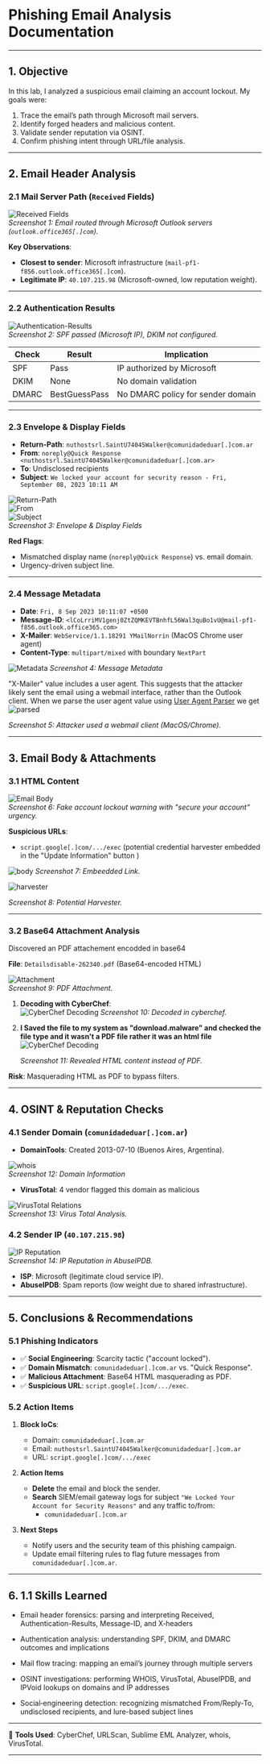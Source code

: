 # Phishing Email Analysis Documentation

---

## 1. Objective  
In this lab, I analyzed a suspicious email claiming an account lockout. My goals were:  
1. Trace the email’s path through Microsoft mail servers.  
2. Identify forged headers and malicious content.  
3. Validate sender reputation via OSINT.  
4. Confirm phishing intent through URL/file analysis.  

---

## 2. Email Header Analysis  

### 2.1 Mail Server Path (`Received` Fields)  
![Received Fields](images/recieved.jpg)  
*Screenshot 1: Email routed through Microsoft Outlook servers (`outlook.office365[.]com`).*  

**Key Observations**:  
- **Closest to sender**: Microsoft infrastructure (`mail-pf1-f856.outlook.office365[.]com`).  
- **Legitimate IP**: `40.107.215.98` (Microsoft-owned, low reputation weight).  

---

### 2.2 Authentication Results  
![Authentication-Results](images/auth.png)  
*Screenshot 2: SPF passed (Microsoft IP), DKIM not configured.*  

| **Check** | **Result**       | **Implication**                          |  
|-----------|------------------|------------------------------------------|  
| SPF       | Pass             | IP authorized by Microsoft               |  
| DKIM      | None             | No domain validation                     |  
| DMARC     | BestGuessPass    | No DMARC policy for sender domain        |  

---

### 2.3 Envelope & Display Fields  
- **Return-Path**: `nuthostsrl.SaintU74045Walker@comunidadeduar[.]com.ar`  
- **From**: `noreply@Quick Response <nuthostsrl.SaintU74045Walker@comunidadeduar[.]com.ar>`  
- **To**: Undisclosed recipients  
- **Subject**: `We locked your account for security reason - Fri, September 08, 2023 10:11 AM`

![Return-Path](images/returnpath.png)  
![From](images/from.png)  
![Subject](images/subject.png)  
*Screenshot 3: Envelope & Display Fields*

**Red Flags**:  
- Mismatched display name (`noreply@Quick Response`) vs. email domain.  
- Urgency-driven subject line.  

---

### 2.4 Message Metadata  
- **Date**: `Fri, 8 Sep 2023 10:11:07 +0500`  
- **Message-ID**: `<lCoLrriMV1genj0ZtZQMKEVTBnhfL56Wal3quBo1vU@mail-pf1-f856.outlook.office365.com>`  
- **X-Mailer**: `WebService/1.1.18291 YMailNorrin` (MacOS Chrome user agent)  
- **Content-Type**: `multipart/mixed` with boundary `NextPart`

![Metadata](images/meta.png)
*Screenshot 4: Message Metadata*

"X-Mailer" value includes a user agent. This suggests that the attacker likely sent the email using a webmail interface, rather than the Outlook client. When we parse the user agent value using [User Agent Parser](https://explore.whatismybrowser.com/useragents/parse/#parse-useragent) we get
![parsed](images/parse.png)

*Screenshot 5: Attacker used a webmail client (MacOS/Chrome).*  

---

## 3. Email Body & Attachments  

### 3.1 HTML Content  
![Email Body](images/body.png)  
*Screenshot 6: Fake account lockout warning with "secure your account" urgency.*  

**Suspicious URLs**:  
- `script.google[.]com/.../exec` (potential credential harvester embedded in the "Update Information" button )

![body](images/href.png)
*Screenshot 7: Embeedded Link.*  

![harvester](images/harvester.png)


*Screenshot 8: Potential Harvester.*  

---

### 3.2 Base64 Attachment Analysis  
Discovered an PDF attachement encodded in base64

**File**: `Detailsdisable-262340.pdf` (Base64-encoded HTML)  

![Attachment](images/contenttype2.jpg)  
*Screenshot 9: PDF Attachment.*  

1. **Decoding with CyberChef**:  
   ![CyberChef Decoding](images/base64.2.png)
   *Screenshot 10: Decoded in cyberchef.*  
   
2. **I Saved the file to my system as "download.malware" and checked the file type and it wasn't a PDF file rather it was an html file**
   ![CyberChef Decoding](images/html.jpg)
   
   *Screenshot 11: Revealed HTML content instead of PDF.*  

**Risk**: Masquerading HTML as PDF to bypass filters.  

---

## 4. OSINT & Reputation Checks  

### 4.1 Sender Domain (`comunidadeduar[.]com.ar`)  
- **DomainTools**: Created 2013-07-10 (Buenos Aires, Argentina).

![whois](images/whois.png)  
*Screenshot 12: Domain Information*  

- **VirusTotal**: 4 vendor flagged this domain as malicious  

![VirusTotal Relations](images/whois5.png)  
*Screenshot 13: Virus Total Analysis.*  

### 4.2 Sender IP (`40.107.215.98`)  

![IP Reputation](images/ipreputation.png)  
*Screenshot 14: IP Reputation in AbuseIPDB.*  

- **ISP**: Microsoft (legitimate cloud service IP).  
- **AbuseIPDB**: Spam reports (low weight due to shared infrastructure).  

---

## 5. Conclusions & Recommendations  

### 5.1 Phishing Indicators  
- ✅ **Social Engineering**: Scarcity tactic ("account locked").  
- ✅ **Domain Mismatch**: `comunidadeduar[.]com.ar` vs. "Quick Response".  
- ✅ **Malicious Attachment**: Base64 HTML masquerading as PDF.  
- ✅ **Suspicious URL**: `script.google[.]com/.../exec`.  

### 5.2 Action Items  
1. **Block IoCs**:  
   - Domain: `comunidadeduar[.]com.ar`  
   - Email: `nuthostsrl.SaintU74045Walker@comunidadeduar[.]com.ar`  
   - URL: `script.google[.]com/.../exec`  

2. **Action Items**  
   - **Delete** the email and block the sender.  
   - **Search** SIEM/email gateway logs for subject `"We Locked Your Account for Security Reasons"` and any traffic to/from:
     - `comunidadeduar[.]com.ar`  

3. **Next Steps**  
   - Notify users and the security team of this phishing campaign.  
   - Update email filtering rules to flag future messages from `comunidadeduar[.]com.ar`.  


---

## 6. 1.1 Skills Learned
- Email header forensics: parsing and interpreting Received, Authentication-Results, Message-ID, and X‑headers

- Authentication analysis: understanding SPF, DKIM, and DMARC outcomes and implications

- Mail flow tracing: mapping an email’s journey through multiple servers

- OSINT investigations: performing WHOIS, VirusTotal, AbuseIPDB, and IPVoid lookups on domains and IP addresses

- Social‑engineering detection: recognizing mismatched From/Reply-To, undisclosed recipients, and lure-based subject lines

---

🔧 **Tools Used**: CyberChef, URLScan, Sublime EML Analyzer, whois, VirusTotal.  

---


